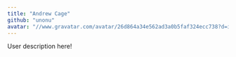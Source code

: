 ```yaml
---
title: "Andrew Cage"
github: "unonu"
avatar: "//www.gravatar.com/avatar/26d864a34e562ad3a0b5faf324ecc738?d=identicon"
---
```


User description here!

